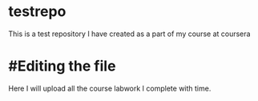 # testrepo
This is a test repository I have created as a part of my course at coursera

# #Editing the file

Here I will upload all the course labwork I complete with time.
